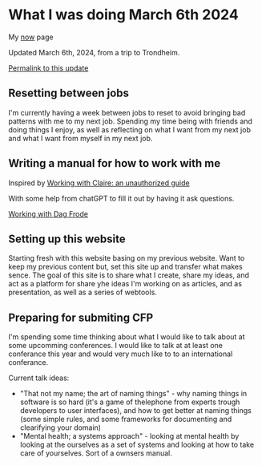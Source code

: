 # What I was doing March 6th 2024

My [now](/now/) page

Updated March 6th, 2024, from a trip to Trondheim.

[Permalink to this update](/now/2024.03.06)

## Resetting between jobs

I'm currently having a week between jobs to reset to avoid bringing bad patterns with me to my next job. Spending my time being with friends and doing things I enjoy, as well as reflecting on what I want from my next job and what I want from myself in my next job.

## Writing a manual for how to work with me

Inspired by [Working with Claire: an unauthorized guide](https://growth.eladgil.com/book/the-role-of-the-ceo/insights-working-with-claire/)

With some help from chatGPT to fill it out by having it ask questions.

[Working with Dag Frode](/work/manual)


## Setting up this website

Starting fresh with this website basing on my previous website. Want to keep my previous content but, set this site up and transfer what makes sence. The goal of this site is to share what I create, share my ideas, and act as a platform for share yhe ideas I'm working on as articles, and as presentation, as well as a series of webtools.


## Preparing for submiting CFP

I'm spending some time thinking about what I would like to talk about at some upcomming conferences. I would like to talk at at least one conferance this year and would very much like to to an international conferance.

Current talk ideas:
- "That not my name; the art of naming things" - why naming things in software is so hard (it's a game of thelephone from experts trough developers to user interfaces), and how to get better at naming things (some simple rules, and some frameworks for documenting and clearifying your domain)
- "Mental health; a systems approach" - looking at mental health by looking at the ourselves as a set of systems and looking at how to take care of yourselves. Sort of a ownsers manual.